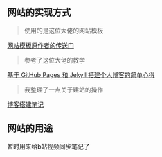 ## 网站的实现方式

> 使用的是这位大佬的网站模板

[网站模板原作者的传送门](http://leopardpan.cn) 



> 参考了这位大佬的教学

[基于 GitHub Pages 和 Jekyll 搭建个人博客的简单心得](https://www.bilibili.com/video/BV14x411t7ZU/)



> 我整理了一点关于建站的操作

[博客搭建笔记](https://urfread.github.io/2024/08/%E5%BB%BAblog%E7%9A%84%E7%AC%94%E8%AE%B0/)

## 网站的用途

暂时用来给b站视频同步笔记了
